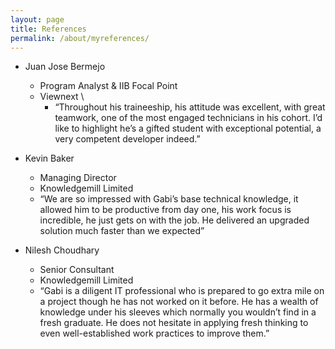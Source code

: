 ```yaml
---
layout: page
title: References
permalink: /about/myreferences/
---
```


- Juan Jose Bermejo
  - Program Analyst \& IIB Focal Point
  - Viewnext \\
    - “Throughout his traineeship, his attitude was excellent, with great teamwork, one of the most engaged technicians in his cohort. I’d like to highlight he’s a gifted student with exceptional potential, a very competent developer indeed.”

- Kevin Baker
  - Managing Director
  - Knowledgemill Limited
  - “We are so impressed with Gabi’s base technical knowledge, it allowed him to be productive from day one, his work focus is incredible, he just gets on with the job. He delivered an upgraded solution much faster than we expected”

- Nilesh Choudhary
  - Senior Consultant
  - Knowledgemill Limited
  - “Gabi is a diligent IT professional who is prepared to go extra mile on a project though he has not worked on it before. He has a wealth of knowledge under his sleeves which normally you wouldn’t find in a fresh graduate. He does not hesitate in applying fresh thinking to even well-established work practices to improve them.”
